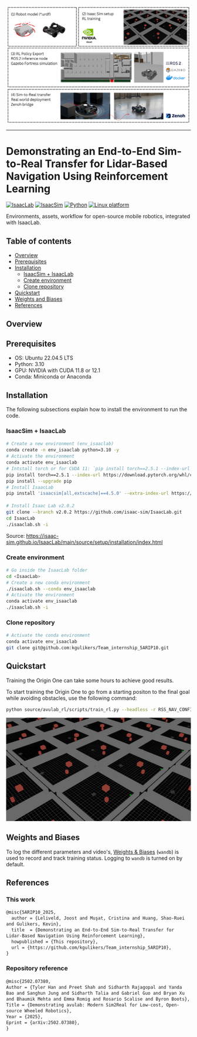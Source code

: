 <img src="docs/media/Overview.png" alt="fig1" />

---

# Demonstrating an End-to-End Sim-to-Real Transfer for Lidar-Based Navigation Using Reinforcement Learning

[![IsaacLab](https://img.shields.io/badge/IsaacLab-2.0.2-silver.svg)](https://isaac-sim.github.io/IsaacLab/v2.0.0/)
[![IsaacSim](https://img.shields.io/badge/IsaacSim-4.5.0-silver.svg)](https://docs.isaacsim.omniverse.nvidia.com/latest/index.html)
[![Python](https://img.shields.io/badge/python-3.10-blue.svg)](https://docs.python.org/3/whatsnew/3.10.html)
[![Linux platform](https://img.shields.io/badge/platform-linux--64-orange.svg)](https://releases.ubuntu.com/20.04/)

Environments, assets, workflow for open-source mobile robotics, integrated with IsaacLab.

## Table of contents

- [Overview](#overview)
- [Prerequisites](#prerequisites)
- [Installation](#installation)
  - [IsaacSim + IsaacLab](#isaacsim--isaaclab)
  - [Create environment](#create-environment)
  - [Clone repository](#clone-repository)
- [Quickstart](#quickstart)
- [Weights and Biases](#weights-and-biases)
- [References](#references)



## Overview



## Prerequisites
- OS: Ubuntu 22.04.5 LTS
- Python: 3.10
- GPU: NVIDIA with CUDA 11.8 or 12.1
- Conda: Miniconda or Anaconda



## Installation

The following subsections explain how to install the environment to run the code. 

### IsaacSim + IsaacLab


```bash
# Create a new environment (env_isaaclab)
conda create -n env_isaaclab python=3.10 -y
# Activate the environment
conda activate env_isaaclab
# Intstall torch or for CUDA 11: `pip install torch==2.5.1 --index-url https://download.pytorch.org/whl/cu118` 
pip install torch==2.5.1 --index-url https://download.pytorch.org/whl/cu121
pip install --upgrade pip
# Install IsaacLab
pip install 'isaacsim[all,extscache]==4.5.0' --extra-index-url https://pypi.nvidia.com

# Install Isaac Lab v2.0.2 
git clone --branch v2.0.2 https://github.com/isaac-sim/IsaacLab.git
cd IsaacLab
./isaaclab.sh -i
```

Source: https://isaac-sim.github.io/IsaacLab/main/source/setup/installation/index.html



### Create environment

```bash
# Go inside the IsaacLab folder
cd <IsaacLab>
# Create a new conda environment
./isaaclab.sh --conda env_isaaclab
# Activate the environment
conda activate env_isaaclab
./isaaclab.sh -i
```

### Clone repository

```bash
# Activate the conda environment
conda activate env_isaaclab
git clone git@github.com:kgulikers/Team_internship_5ARIP10.git
```

## Quickstart

Training the Origin One can take some hours to achieve good results. 

To start training the Origin One to go from a starting positon to the final goal while avoiding obstacles, use the following command:

```bash
python source/avulab_rl/scripts/train_rl.py --headless -r RSS_NAV_CONFIG
```

<img src="docs/media/navigation_environment.png" alt="fig2" />



## Weights and Biases
To log the different parameters and video's, [Weights & Biases](https://wandb.ai/site/) (`wandb`) is used to record and track training status. Logging to `wandb` is turned on by default. 

## References

### This work

```
@misc{5ARIP10_2025,
  author = {Leliveld, Joost and Muşat, Cristina and Huang, Shao-Ruei and Gulikers, Kevin},
  title  = {Demonstrating an End-to-End Sim-to-Real Transfer for Lidar-Based Navigation Using Reinforcement Learning},
  howpublished = {This repository},
  url = {https://github.com/kgulikers/Team_internship_5ARIP10},  
}
```

### Repository reference

```
@misc{2502.07380,
Author = {Tyler Han and Preet Shah and Sidharth Rajagopal and Yanda Bao and Sanghun Jung and Sidharth Talia and Gabriel Guo and Bryan Xu and Bhaumik Mehta and Emma Romig and Rosario Scalise and Byron Boots},
Title = {Demonstrating avulab: Modern Sim2Real for Low-cost, Open-source Wheeled Robotics},
Year = {2025},
Eprint = {arXiv:2502.07380},
}
```


